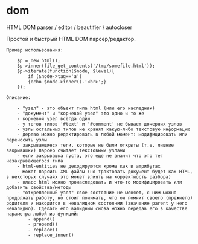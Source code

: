 # dom

HTML DOM parser / editor / beautifier / autocloser

Простой и быстрый HTML DOM парсер/редактор.
	
	Пример использования:
	
		$p = new html();
		$p->inner(file_get_contents('/tmp/somefile.html'));
		$p->iterate(function($node, $level){
			if ($node->tag=='a')
			{echo $node->inner().'<br>';}
		});
	
	Описание:
	
		- "узел" - это объект типа html (или его наследник)
		- "документ" и "корневой узел" это одно и то же
		- корневой узел всегда один
		- у тегов типов '#text' и '#comment' не бывает дочерних узлов
		- узлы остальных типов не хранят какую-либо текстовую информацию
		- дерево можно редактировать в любой момент: модифицировать или переносить узлы
		- закрывающиеся теги, которые не были открыты (т.е. лишние закрывашки) парсер считает текстовыми узлами
		- если закрывашка пуста, это еще не значит что это тег незакрывающегося типа
		- html-entities не декодируются кроме как в атрибутах
		- может парсить XML файлы (но трактовать документ будет как HTML, в некоторых случаях это может влиять на корректность разбора)
		- класс html можно пронаследовать и что-то модифицировать или добавить свойства/методы
		- "открепленный узел" свое состояние не меняет, с ним можно продолжать работу, но стоит понимать, что он помнит своего (прежнего) родителя и находится в невалидном состоянии (значение parent у него невалидно). Сделать его валидным снова можно передав его в качестве параметра любой из функций:
			- append()
			- prepend()
			- replace()
			- replace_inner()
			
